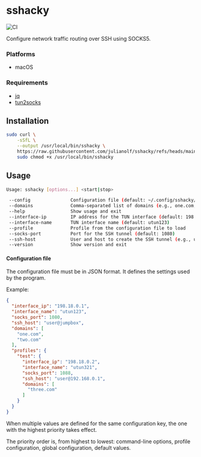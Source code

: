 # sshacky

![CI](https://github.com/julianolf/sshacky/actions/workflows/ci.yml/badge.svg?event=push)

Configure network traffic routing over SSH using SOCKS5.

### Platforms

- macOS

### Requirements

- [jq](https://jqlang.org)
- [tun2socks](https://github.com/xjasonlyu/tun2socks)

## Installation

```sh
sudo curl \
    -sSfL \
    --output /usr/local/bin/sshacky \
    https://raw.githubusercontent.com/julianolf/sshacky/refs/heads/main/sshacky.sh &&
    sudo chmod +x /usr/local/bin/sshacky
```

## Usage

```sh
Usage: sshacky [options...] <start|stop>

 --config               Configuration file (default: ~/.config/sshacky/config.json)
 --domains              Comma-separated list of domains (e.g., one.com,two.com)
 --help                 Show usage and exit
 --interface-ip         IP address for the TUN interface (default: 198.18.0.1)
 --interface-name       TUN interface name (default: utun123)
 --profile              Profile from the configuration file to load
 --socks-port           Port for the SSH tunnel (default: 1080)
 --ssh-host             User and host to create the SSH tunnel (e.g., user@jumpbox)
 --version              Show version and exit
```

#### Configuration file

The configuration file must be in JSON format. It defines the settings used by the program.

Example:

```json
{
  "interface_ip": "198.18.0.1",
  "interface_name": "utun123",
  "socks_port": 1080,
  "ssh_host": "user@jumpbox",
  "domains": [
    "one.com",
    "two.com"
  ],
  "profiles": {
    "test": {
      "interface_ip": "198.18.0.2",
      "interface_name": "utun321",
      "socks_port": 1088,
      "ssh_host": "user@192.168.0.1",
      "domains": [
        "three.com"
      ]
    }
  }
}
```

When multiple values are defined for the same configuration key, the one with the highest priority takes effect.

The priority order is, from highest to lowest:
command-line options, profile configuration, global configuration, default values.
